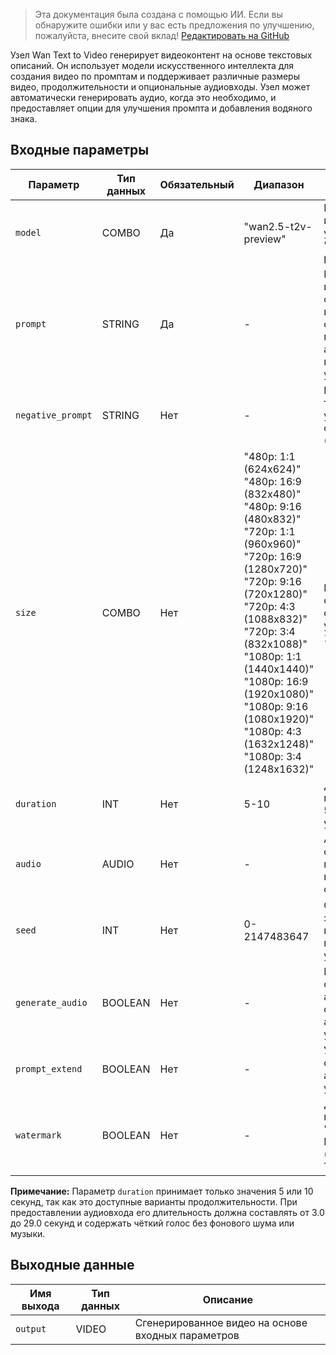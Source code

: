 > Эта документация была создана с помощью ИИ. Если вы обнаружите ошибки или у вас есть предложения по улучшению, пожалуйста, внесите свой вклад! [Редактировать на GitHub](https://github.com/Comfy-Org/embedded-docs/blob/main/comfyui_embedded_docs/docs/WanTextToVideoApi/ru.md)

Узел Wan Text to Video генерирует видеоконтент на основе текстовых описаний. Он использует модели искусственного интеллекта для создания видео по промптам и поддерживает различные размеры видео, продолжительности и опциональные аудиовходы. Узел может автоматически генерировать аудио, когда это необходимо, и предоставляет опции для улучшения промпта и добавления водяного знака.

## Входные параметры

| Параметр | Тип данных | Обязательный | Диапазон | Описание |
|-----------|-----------|----------|-------|-------------|
| `model` | COMBO | Да | "wan2.5-t2v-preview" | Модель для использования (по умолчанию: "wan2.5-t2v-preview") |
| `prompt` | STRING | Да | - | Промпт, используемый для описания элементов и визуальных особенностей, поддерживает английский/китайский языки (по умолчанию: "") |
| `negative_prompt` | STRING | Нет | - | Негативный текстовый промпт, указывающий, чего следует избегать (по умолчанию: "") |
| `size` | COMBO | Нет | "480p: 1:1 (624x624)"<br>"480p: 16:9 (832x480)"<br>"480p: 9:16 (480x832)"<br>"720p: 1:1 (960x960)"<br>"720p: 16:9 (1280x720)"<br>"720p: 9:16 (720x1280)"<br>"720p: 4:3 (1088x832)"<br>"720p: 3:4 (832x1088)"<br>"1080p: 1:1 (1440x1440)"<br>"1080p: 16:9 (1920x1080)"<br>"1080p: 9:16 (1080x1920)"<br>"1080p: 4:3 (1632x1248)"<br>"1080p: 3:4 (1248x1632)" | Разрешение и соотношение сторон видео (по умолчанию: "480p: 1:1 (624x624)") |
| `duration` | INT | Нет | 5-10 | Доступная продолжительность: 5 и 10 секунд (по умолчанию: 5) |
| `audio` | AUDIO | Нет | - | Аудио должно содержать чёткий, громкий голос, без посторонних шумов, фоновой музыки |
| `seed` | INT | Нет | 0-2147483647 | Сид (начальное значение) для использования при генерации (по умолчанию: 0) |
| `generate_audio` | BOOLEAN | Нет | - | Если аудиовход отсутствует, автоматически сгенерировать аудио (по умолчанию: False) |
| `prompt_extend` | BOOLEAN | Нет | - | Улучшать ли промпт с помощью ИИ-ассистента (по умолчанию: True) |
| `watermark` | BOOLEAN | Нет | - | Добавлять ли водяной знак "Сгенерировано ИИ" к результату (по умолчанию: True) |

**Примечание:** Параметр `duration` принимает только значения 5 или 10 секунд, так как это доступные варианты продолжительности. При предоставлении аудиовхода его длительность должна составлять от 3.0 до 29.0 секунд и содержать чёткий голос без фонового шума или музыки.

## Выходные данные

| Имя выхода | Тип данных | Описание |
|-------------|-----------|-------------|
| `output` | VIDEO | Сгенерированное видео на основе входных параметров |
